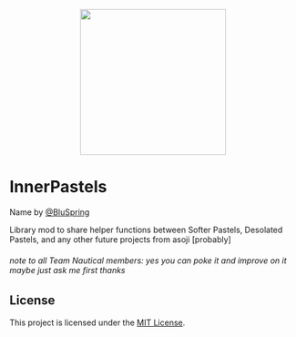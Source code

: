 <p align="center">
  <img src="https://github.com/user-attachments/assets/45d0ca04-0ea8-4886-bb1a-119ea75fa081" width="256" height="256"></img>
</p>

# InnerPastels

Name by [@BluSpring](https://github.com/BluSpring)

Library mod to share helper functions between Softer Pastels, Desolated Pastels, and any other future projects from asoji [probably]

###### note to all Team Nautical members: yes you can poke it and improve on it maybe just ask me first thanks

## License
This project is licensed under the [MIT License](LICENSE).
